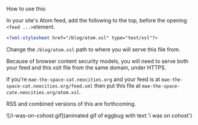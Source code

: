 How to use this:

In your site's Atom feed, add the following to the top, before the opening `<feed ...>`element.

```xml
<?xml-stylesheet href="/blog/atom.xsl" type="text/xsl"?>
```
Change the `/blog/atom.xsl` path to where you will serve this file from.

Because of browser content security models, you will need to serve both your feed and this xslt file from the same domain, under HTTPS.

If you're `mae-the-space-cat.neocities.org` and your feed is at `mae-the-space-cat.neocities.org/feed.xml` then put this file at `mae-the-space-cate.neocities.org/atom.xsl`.

RSS and combined versions of this are forthcoming.

![/i-was-on-cohost.gif](animated gif of eggbug with text 'i was on cohost')